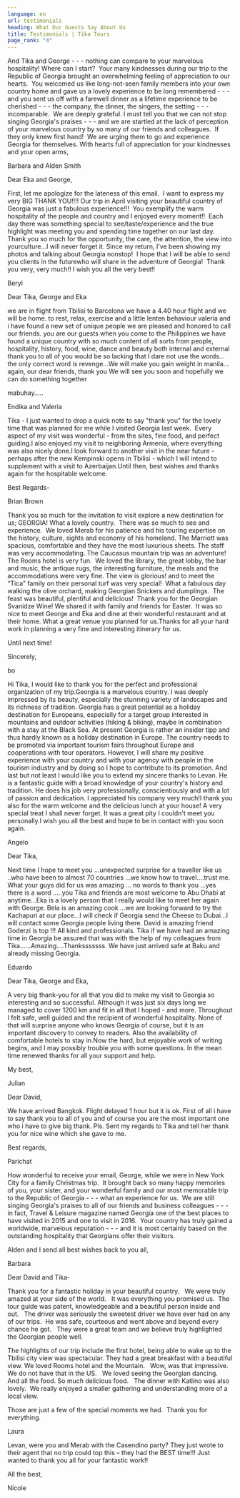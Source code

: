 ```yaml
---
language: en
url: testimonials
heading: What Our Guests Say About Us
title: Testimonials | Tika Tours
page_rank: "4"
---
```

<div class="row content-row"><!-- 1848 (0)-->

</div>

<div class="row content-row"><!-- 1849 (2)-->
<div class="col-xs-12 col-sm-6 col-md-6"><!-- 2476 -->

And Tika and George \- \- \- nothing can compare to your marvelous hospitality! Where
can I start?  Your many kindnesses during our trip to the Republic of Georgia brought
an overwhelming feeling of appreciation to our hearts.  You welcomed us like long\-not\-seen
family members into your own country home and gave us a lovely experience to be
long remembered \- \- \- and you sent us off with a farewell dinner as a lifetime
experience to be cherished \- \- \- the company, the dinner, the singers, the setting
\- \- \- incomparable.  We are deeply grateful. I must tell you that we can not
stop singing Georgia's praises \- \- \- and we are startled at the lack of perception
of your marvelous country by so many of our friends and colleagues.  If they only
knew first hand!  We are urging them to go and experience Georgia for themselves.
With hearts full of appreciation for your kindnesses and your open arms,

Barbara and Alden Smith

</div>

<div class="col-xs-12 col-sm-6 col-md-6"><!-- 2477 -->

Dear Eka and George,

First, let me apologize for the lateness of this email.  I want to express my very
BIG THANK YOU!!!! Our trip in April visiting your beautiful country of Georgia was
just a fabulous experience!!!  You exemplify the warm hospitality of the people
and country and I enjoyed every moment!!  Each day there was something special to
see/taste/experience and the true highlight was meeting you and spending time together
on our last day.  Thank you so much for the opportunity, the care, the attention,
the view into yourculture…I will never forget it. Since my return, I’ve been showing
my photos and talking about Georgia nonstop!  I hope that I will be able to send
you clients in the futurewho will share in the adventure of Georgia!  Thank you
very, very much!! I wish you all the very best!!

Beryl

</div>

</div>

<div class="row content-row"><!-- 1850 (3)-->
<div class="col-xs-12 col-sm-6 col-md-6"><!-- 2478 -->

Dear Tika, George and Eka

we are in flight from Tbilisi to Barcelona we have a 4.40 hour flight and we will
be home. to rest, relax, exercise and a little lenten behaviour valeria and i have
found a new set of unique people we are pleased and honored to call our friends.
you are our guests when you come to the Philippines we have found a unique country
with so much content of all sorts from people, hospitality, history, food, wine,
dance and beauty both internal and external thank you to all of you would be so
lacking that I dare not use the words…the only correct word is revenge...We will
make you gain weight in manila…again, our dear friends, thank you We will see you
soon and hopefully we can do something together

mabuhay.....

Endika and Valeria

</div>

<div class="col-xs-12 col-sm-6 col-md-6"><!-- 2479 -->

Tika \- I just wanted to drop a quick note to say "thank you" for the lovely time
that was planned for me while I visited Georgia last week.  Every aspect of my visit
was wonderful \- from the sites, fine food, and perfect guiding.I also enjoyed my
visit to neighboring Armenia, where everything was also nicely done.I look forward
to another visit in the near future \- perhaps after the new Kempinski opens in
Tbilisi \- which I will intend to supplement with a visit to Azerbaijan.Until then,
best wishes and thanks again for the hospitable welcome.

Best Regards\-

Brian Brown

</div>

</div>

<div class="row content-row"><!-- 1851 (4)-->
<div class="col-xs-12 col-sm-6 col-md-6"><!-- 2480 -->

Thank you so much for the invitation to visit explore a new destination for us;
GEORGIA! What a lovely country.  There was so much to see and experience.  We loved
Merab for his patience and his touring expertise on the history, culture, sights
and economy of his homeland. The Marriott was spacious, comfortable and they have
the most luxurious sheets. The staff was very accommodating. The Caucasus mountain
trip was an adventure!  The Rooms hotel is very fun.  We loved the library, the
great lobby, the bar and music, the antique rugs, the interesting furniture, the
meals and the accommodations were very fine. The view is glorious! and to meet the
“Tica” family on their personal turf was very special!  What a fabulous day walking
the olive orchard, making Georgian Snickers and dumplings.  The feast was beautiful,
plentiful and delicious!  Thank you for the Georgian Svanidze Wine! We shared it
with family and friends for Easter.  It was so nice to meet George and Eka and dine
at their wonderful restaurant and at their home. What a great venue you planned
for us.Thanks for all your hard work in planning a very fine and interesting itinerary
for us.

Until next time!

Sincerely,

bo

</div>

<div class="col-xs-12 col-sm-6 col-md-6"><!-- 2481 -->

Hi Tika, I would like to thank you for the perfect and professional organization
of my trip.Georgia is a marvelous country. I was deeply impressed by its beauty,
especially the stunning variety of landscapes and its richness of tradition. Georgia
has a great potential as a holiday destination for Europeans, especially for a target
group interested in mountains and outdoor activities (hiking & biking), maybe in
combination with a stay at the Black Sea. At present Georgia is rather an insider
tipp and thus hardly known as a holiday destination in Europe. The country needs
to be promoted via important tourism fairs throughout Europe and cooperations with
tour operators. However, I will share my positive experience with your country and
with your agency with people in the tourism industry and by doing so I hope to contribute
to its promotion. And last but not least I would like you to extend my sincere thanks
to Levan. He is a fantastic guide with a broad knowledge of your country's history
and tradition. He does his job very professionally, conscientiously and with a lot
of passion and dedication. I appreciated his company very much!I thank you also
for the warm welcome and the delicious lunch at your house! A very special treat
I shall never forget. It was a great pity I couldn't meet you personally.I wish
you all the best and hope to be in contact with you soon again.

Angelo

</div>

</div>

<div class="row content-row"><!-- 1852 (5)-->
<div class="col-xs-12 col-sm-6 col-md-6"><!-- 2482 -->

Dear Tika,

Next time I hope to meet you ...unexpected surprise for a traveller like us ..who
have been to almost 70 countries ...we know how to travel....trust me.
What your guys did for us was amazing … no words to thank you ...yes there is a word
.....you Tika and friends are most welcome to Abu Dhabi at anytime...Eka is a lovely
person that I really would like to meet her again with George. Bela is an amazing
cook …we are looking forward to try the Kachapuri at our place...I will check if
Georgia send the Cheese to Dubai...I will contact some Georgia people living there.
David is amazing friend Goderzi is top !!! All kind and professionals. Tika if we
have had an amazing time in Georgia be assured that was with the help of my colleagues
from Tika......Amazing....Thanksssssss. We have just arrived safe at Baku and already
missing Georgia.

Eduardo

</div>

<div class="col-xs-12 col-sm-6 col-md-6"><!-- 2483 -->

Dear Tika, George and Eka,

A very big thank\-you for all that you did to make my visit to Georgia so interesting
and so successful. Although it was just six days long we managed to cover 1200 km
and fit in all that I hoped \- and more. Throughout I felt safe, well guided and
the recipient of wonderful hospitality. None of that will surprise anyone who knows
Georgia of course, but it is an important discovery to convey to readers. Also the
availability of comfortable hotels to stay in.Now the hard, but enjoyable work of
writing begins, and I may possibly trouble you with some questions. In the mean
time renewed thanks for all your support and help.

My best,

Julian

</div>

</div>

<div class="row content-row"><!-- 1853 (6)-->
<div class="col-xs-12 col-sm-6 col-md-6"><!-- 2484 -->

Dear David,

We have arrived Bangkok. Flight delayed 1 hour but it is ok. First of all i have
to say thank you to all of you and of course you are the most important one who
i have to give big thank. Pls. Sent my regards to Tika and tell her thank you for
nice wine which she gave to me.

Best regards,

Parichat

</div>

<div class="col-xs-12 col-sm-6 col-md-6"><!-- 2485 -->

How wonderful to receive your email, George, while we were in New York City for a
family Christmas trip.  It brought back so many happy memories of you, your sister,
and your wonderful family and our most memorable trip to the Republic of Georgia
\- \- \- what an experience for us.  We are still singing Georgia's praises to all
of our friends and business colleagues \- \- \-in fact, Travel & Leisure magazine
named Georgia one of the best places to have visited in 2015 and one to visit in
2016.  Your country has truly gained a worldwide, marvelous reputation \- \- \-
and it is most certainly based on the outstanding hospitality that Georgians offer
their visitors.

Alden and I send all best wishes back to you all,

Barbara

</div>

</div>

<div class="row content-row"><!-- 1854 (7)-->
<div class="col-xs-12 col-sm-6 col-md-6"><!-- 2486 -->

Dear David and Tika\-

Thank you for a fantastic holiday in your beautiful country.   We were truly amazed
at your side of the world.   It was everything you promised us.  The tour guide
was patent, knowledgeable and a beautiful person inside and out.   The driver was
seriously the sweetest driver we have ever had on any of our trips.  He was safe,
courteous and went above and beyond every chance he got.   They were a great team
and we believe truly highlighted the Georgian people well.

The highlights of our trip include the first hotel, being able to wake up to the
Tbilisi city view was spectacular. They had a great breakfast with a beautiful view.
We loved Rooms hotel and the Mountain.   Wow, was that impressive.   We do not
have that in the US.   We loved seeing the Georgian dancing.  And all the food.
So much delicious food.   The dinner with Katlino was also lovely.  We really enjoyed
a smaller gathering and understanding more of a local view.

Those are just a few of the special moments we had.  Thank you for everything.

Laura

</div>

<div class="col-xs-12 col-sm-6 col-md-6"><!-- 2487 -->

Levan, were you and Merab with the Casendino party? They just wrote to their agent
that no trip could top this – they had the BEST time!!! Just wanted to thank you
all for your fantastic work!!

All the best,

Nicole

</div>

</div>
